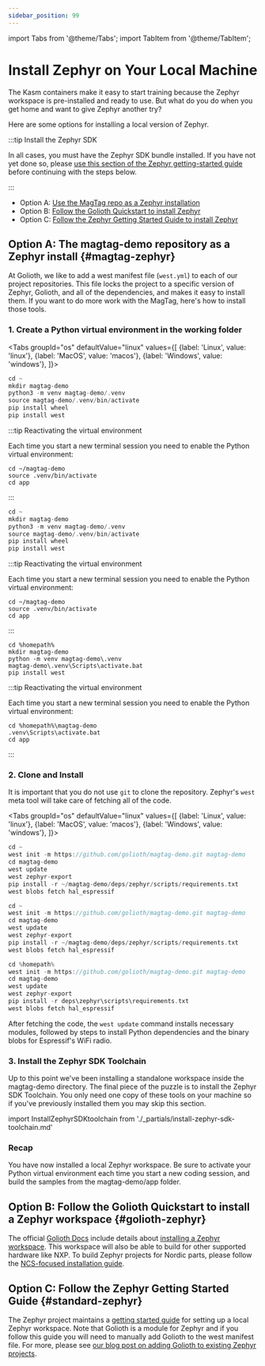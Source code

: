 ```yaml
---
sidebar_position: 99
---
```


import Tabs from '@theme/Tabs';
import TabItem from '@theme/TabItem';

# Install Zephyr on Your Local Machine

The Kasm containers make it easy to start training because the Zephyr workspace
is pre-installed and ready to use. But what do you do when you get home and want
to give Zephyr another try?

Here are some options for installing a local version of Zephyr.

:::tip Install the Zephyr SDK

In all cases, you must have the Zephyr SDK bundle installed. If you have not yet
done so, please [use this section of the Zephyr getting-started
guide](https://docs.zephyrproject.org/latest/develop/getting_started/index.html#install-zephyr-sdk)
before continuing with the steps below.

:::

* Option A: [Use the MagTag repo as a Zephyr installation](#magtag-zephyr)
* Option B: [Follow the Golioth Quickstart to install Zephyr](#golioth-zephyr)
* Option C: [Follow the Zephyr Getting Started Guide to install Zephyr](#standard-zephyr)


## Option A: The magtag-demo repository as a Zephyr install {#magtag-zephyr}

At Golioth, we like to add a west manifest file (`west.yml`) to each of our
project repositories. This file locks the project to a specific version of
Zephyr, Golioth, and all of the dependencies, and makes it easy to install them.
If you want to do more work with the MagTag, here's how to install those tools.

### 1. Create a Python virtual environment in the working folder

<Tabs
groupId="os"
defaultValue="linux"
values={[
{label: 'Linux', value: 'linux'},
{label: 'MacOS', value: 'macos'},
{label: 'Windows', value: 'windows'},
]}>
<TabItem value="linux">

```c
cd ~
mkdir magtag-demo
python3 -m venv magtag-demo/.venv
source magtag-demo/.venv/bin/activate
pip install wheel
pip install west
```

:::tip Reactivating the virtual environment

Each time you start a new terminal session you need to enable the Python virtual
environment:

```shell
cd ~/magtag-demo
source .venv/bin/activate
cd app
```

:::

</TabItem>
<TabItem value="macos">

```c
cd ~
mkdir magtag-demo
python3 -m venv magtag-demo/.venv
source magtag-demo/.venv/bin/activate
pip install wheel
pip install west
```

:::tip Reactivating the virtual environment

Each time you start a new terminal session you need to enable the Python virtual
environment:

```shell
cd ~/magtag-demo
source .venv/bin/activate
cd app
```

:::

</TabItem>
<TabItem value="windows">

```shell
cd %homepath%
mkdir magtag-demo
python -m venv magtag-demo\.venv
magtag-demo\.venv\Scripts\activate.bat
pip install west
```

:::tip Reactivating the virtual environment

Each time you start a new terminal session you need to enable the Python virtual
environment:

```shell
cd %homepath%\magtag-demo
.venv\Scripts\activate.bat
cd app
```

:::

</TabItem>
</Tabs>

### 2. Clone and Install

It is important that you do not use `git` to clone the repository. Zephyr's `west`
meta tool will take care of fetching all of the code.

<Tabs
groupId="os"
defaultValue="linux"
values={[
{label: 'Linux', value: 'linux'},
{label: 'MacOS', value: 'macos'},
{label: 'Windows', value: 'windows'},
]}>
<TabItem value="linux">

```c
cd ~
west init -m https://github.com/golioth/magtag-demo.git magtag-demo
cd magtag-demo
west update
west zephyr-export
pip install -r ~/magtag-demo/deps/zephyr/scripts/requirements.txt
west blobs fetch hal_espressif
```

</TabItem>
<TabItem value="macos">

```c
cd ~
west init -m https://github.com/golioth/magtag-demo.git magtag-demo
cd magtag-demo
west update
west zephyr-export
pip install -r ~/magtag-demo/deps/zephyr/scripts/requirements.txt
west blobs fetch hal_espressif
```

</TabItem>
<TabItem value="windows">

```c
cd %homepath%
west init -m https://github.com/golioth/magtag-demo.git magtag-demo
cd magtag-demo
west update
west zephyr-export
pip install -r deps\zephyr\scripts\requirements.txt
west blobs fetch hal_espressif
```

</TabItem>
</Tabs>

After fetching the code, the `west update` command installs necessary modules,
followed by steps to install Python dependencies and the binary blobs for
Espressif's WiFi radio.

### 3. Install the Zephyr SDK Toolchain

Up to this point we've been installing a standalone workspace inside the
magtag-demo directory. The final piece of the puzzle is to install the Zephyr
SDK Toolchain. You only need one copy of these tools on your machine so if
you've previously installed them you may skip this section.

import InstallZephyrSDKtoolchain from './\_partials/install-zephyr-sdk-toolchain.md'

<InstallZephyrSDKtoolchain/>

### Recap

You have now installed a local Zephyr workspace. Be sure to activate your Python
virtual environment each time you start a new coding session, and build the
samples from the magtag-demo/app folder.

## Option B: Follow the Golioth Quickstart to install a Zephyr workspace {#golioth-zephyr}

The official [Golioth Docs](https://docs.golioth.io) include details about [installing a Zephyr
workspace](https://docs.golioth.io/hardware/esp32/zephyr-quickstart/set-up-zephyr).
This workspace will also be able to build for other supported hardware like NXP.
To build Zephyr projects for Nordic parts, please follow the [NCS-focused
installation
guide](https://docs.golioth.io/hardware/nrf91/zephyr-quickstart/set-up-zephyr).

## Option C: Follow the Zephyr Getting Started Guide {#standard-zephyr}

The Zephyr project maintains a [getting started
guide](https://docs.zephyrproject.org/latest/develop/getting_started/index.html)
for setting up a local Zephyr workspace. Note that Golioth is a module for
Zephyr and if you follow this guide you will need to manually add Golioth to the
west manifest file. For more, please see [our blog post on adding Golioth to
existing Zephyr
projects](https://blog.golioth.io/how-to-add-golioth-to-an-existing-zephyr-project/).


